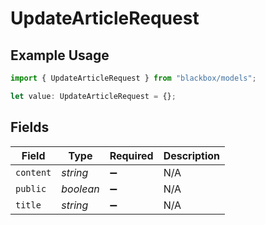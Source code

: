 # UpdateArticleRequest

## Example Usage

```typescript
import { UpdateArticleRequest } from "blackbox/models";

let value: UpdateArticleRequest = {};
```

## Fields

| Field              | Type               | Required           | Description        |
| ------------------ | ------------------ | ------------------ | ------------------ |
| `content`          | *string*           | :heavy_minus_sign: | N/A                |
| `public`           | *boolean*          | :heavy_minus_sign: | N/A                |
| `title`            | *string*           | :heavy_minus_sign: | N/A                |